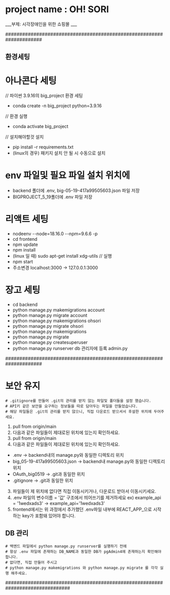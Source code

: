 # project name : OH! SORI

___부제: 시각장애인을 위한 쇼핑몰   ___

#####################################################################
## 환경세팅

# 아나콘다 세팅
// 파이썬 3.9.16의 big_project 환경 세팅
 - conda create -n big_project python=3.9.16

// 환경 실행
 - conda activate big_project

// 설치해야할것 설치 
 - pip install -r requirements.txt
 - (linux의 경우) 패키지 설치 안 될 시 수동으로 설치

# env 파일및 필요 파일 설치 위치에
 - backend 폴더에 .env, big-05-19-417a99505603.json 파일 저장
 - BIGPROJECT_5_19폴더에 .env 파일 저장

# 리액트 세팅
 - nodeenv --node=18.16.0 --npm=9.6.6 -p
 - cd frontend
 - npm update
 - npm install
 - (linux 일 때) sudo apt-get install xdg-utils
 // 실행
 - npm start
 - 주소변경 localhost:3000 -> 127.0.0.1:3000 

# 장고 세팅
 - cd backend
 - python manage.py makemigrations account
 - python manage.py migrate account
 - python manage.py makemigrations ohsori
 - python manage.py migrate ohsori
 - python manage.py makemigrations
 - python manage.py migrate
 - python manage.py createsuperuser
 - python manage.py runserver
db 관리자에 등록 admin.py

#####################################################################
# 보안 유지
    # .gitignore를 만들어 .git의 관리를 받지 않는 파일및 폴더들을 설정 했습니다.
    # API키 같은 보안을 요구하는 정보들을 따로 담아두는 파일을 만들었습니다.
    # 해당 파일들은 .git의 관리를 받지 않으니, 직접 다운로드 받으셔서 후설한 위치에 두어주세요.
1. pull from origin/main
2. 다음과 같은 파일들이 제대로된 위치에 있는지 확인하세요.
1. pull from origin/main
2. 다음과 같은 파일들이 제대로된 위치에 있는지 확인하세요.
 - .env -> backend내의 manage.py와 동일한 디렉토리 위치
 - big_05-19-417a99505603.json -> backend내 manage.py와 동일한 디렉토리 위치
 - OAuth_big0519 -> .git과 동일한 위치
 - .gitignore -> .git과 동일한 위치
3. 파일들이 제 위치에 없다면 직접 이동시키거나, 다운로드 받아서 이동시키세요.
4. .env 파일의 변수이름 = '값' 구조에서 띄어쓰기를 제거하세요
    ex) example_api = '1wedxads3' -> example_api='1wedxads3'
5. frontend에서는 위 과정에서 추가했던 .env파일 내부에 REACT_APP_으로 시작하는 key가 포함돼 있어야 합니다.


## DB 관리
    # 백엔드 파일에서 python manage.py runserver를 실행하기 전에
    # 항상 .env 파일에 존재하는 DB_NAME과 동일한 DB가 pgAdmin4에 존재하는지 확인해야 합니다.
    # 없다면, 직접 만들어 주시고
    # python manage.py makemigrations 와 python manage.py migrate 를 각각 실행 해주세요.


###############################################################################